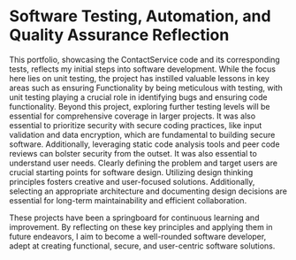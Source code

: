 # Software Testing, Automation, and Quality Assurance Reflection

This portfolio, showcasing the ContactService code and its corresponding tests, reflects my initial steps into software development. While the focus here lies on unit testing, the project has instilled valuable lessons in key areas such as ensuring Functionality by being meticulous with testing, with unit testing playing a crucial role in identifying bugs and ensuring code functionality. Beyond this project, exploring further testing levels will be essential for comprehensive coverage in larger projects. It was also essential to prioritize security with secure coding practices, like input validation and data encryption, which are fundamental to building secure software. Additionally, leveraging static code analysis tools and peer code reviews can bolster security from the outset. It was also essential to understand user needs. Clearly defining the problem and target users are crucial starting points for software design. Utilizing design thinking principles fosters creative and user-focused solutions. Additionally, selecting an appropriate architecture and documenting design decisions are essential for long-term maintainability and efficient collaboration.

These projects have been a springboard for continuous learning and improvement. By reflecting on these key principles and applying them in future endeavors, I aim to become a well-rounded software developer, adept at creating functional, secure, and user-centric software solutions.
